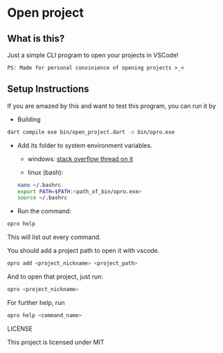 # Open project

## What is this?

Just a simple CLI program to open your projects in VSCode!

`PS: Made for personal convinience of opening projects >_<`

## Setup Instructions

If you are amazed by this and want to test this program, you can run it by

- Building

```bash
dart compile exe bin/open_project.dart -o bin/opro.exe
```

- Add its folder to system environment variables.

  - windows: <a href="https://stackoverflow.com/questions/44272416/add-a-folder-to-the-path-environment-variable-in-windows-10-with-screenshots">stack overflow thread on it</a>

  - linux (bash):

  ```bash
  nano ~/.bashrc
  export PATH=$PATH:<path_of_bin/opro.exe>
  source ~/.bashrc
  ```

- Run the command:

```bash
opro help
```

This will list out every command.

You should add a project path to open it with vscode.

```bash
opro add <project_nickname> <project_path>
```

And to open that project, just run:

```bash
opro <project_nickname>
```

For further help, run

```bash
opro help <command_name>
```

LICENSE

This project is licensed under MIT
